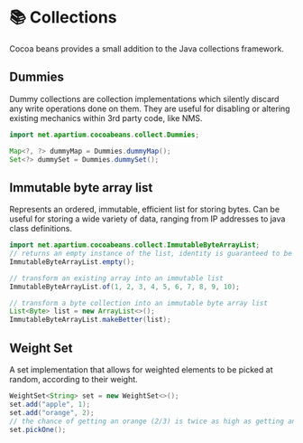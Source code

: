 # 📚 Collections

<tip>
Cocoa beans provides a small addition to the Java collections framework.
</tip>

## Dummies
Dummy collections are collection implementations which silently discard any write operations done on them. 
They are useful for disabling or altering existing mechanics within 3rd party code, like NMS. 

```java
import net.apartium.cocoabeans.collect.Dummies;

Map<?, ?> dummyMap = Dummies.dummyMap();
Set<?> dummySet = Dummies.dummySet();

```

## Immutable byte array list
Represents an ordered, immutable, efficient list for storing bytes. Can be useful for storing a wide variety of data, ranging from IP addresses to java class definitions.

```java
import net.apartium.cocoabeans.collect.ImmutableByteArrayList;
// returns an empty instance of the list, identity is guaranteed to be the same across calls
ImmutableByteArrayList.empty();

// transform an existing array into an immutable list
ImmutableByteArrayList.of(1, 2, 3, 4, 5, 6, 7, 8, 9, 10);

// transform a byte collection into an immutable byte array list
List<Byte> list = new ArrayList<>();
ImmutableByteArrayList.makeBetter(list);
```

## Weight Set
A set implementation that allows for weighted elements to be picked at random, according to their weight.

```java
WeightSet<String> set = new WeightSet<>();
set.add("apple", 1);
set.add("orange", 2);
// the chance of getting an orange (2/3) is twice as high as getting an apple (1/3)
set.pickOne();
```